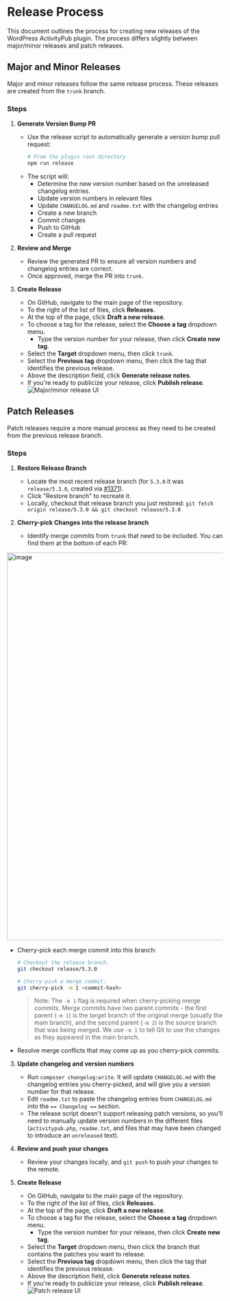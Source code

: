 # Release Process

This document outlines the process for creating new releases of the WordPress ActivityPub plugin. The process differs slightly between major/minor releases and patch releases.

## Major and Minor Releases

Major and minor releases follow the same release process. These releases are created from the `trunk` branch.

### Steps

1. **Generate Version Bump PR**
   - Use the release script to automatically generate a version bump pull request:
     ```bash
     # From the plugin root directory
     npm run release
     ```
   - The script will:
     - Determine the new version number based on the unreleased changelog entries.
     - Update version numbers in relevant files
     - Update `CHANGELOG.md` and `readme.txt` with the changelog entries
     - Create a new branch
     - Commit changes
     - Push to GitHub
     - Create a pull request

2. **Review and Merge**
   - Review the generated PR to ensure all version numbers and changelog entries are correct.
   - Once approved, merge the PR into `trunk`.

3. **Create Release**
   - On GitHub, navigate to the main page of the repository.
   - To the right of the list of files, click **Releases**.
   - At the top of the page, click **Draft a new release**. 
   - To choose a tag for the release, select the **Choose a tag** dropdown menu.
     - Type the version number for your release, then click **Create new tag**.
   - Select the **Target** dropdown menu, then click `trunk`.
   - Select the **Previous tag** dropdown menu, then click the tag that identifies the previous release.
   - Above the description field, click **Generate release notes**.
   - If you're ready to publicize your release, click **Publish release**.
   ![Major/minor release UI](images/release-ui-major.png)

## Patch Releases

Patch releases require a more manual process as they need to be created from the previous release branch.

### Steps

1. **Restore Release Branch**
   - Locate the most recent release branch (for `5.3.0` it was `release/5.3.0`, created via [#1371](https://github.com/Automattic/wordpress-activitypub/pull/1371)).
   - Click "Restore branch" to recreate it.
   - Locally, checkout that release branch you just restored: `git fetch origin release/5.3.0 && git checkout release/5.3.0`

2. **Cherry-pick Changes into the release branch**
   - Identify merge commits from `trunk` that need to be included. You can find them at the bottom of each PR:

<img width="904" alt="image" src="https://github.com/user-attachments/assets/4c49c5bd-928c-44d2-b64b-39454baa8d9d" />

   - Cherry-pick each merge commit into this branch:
     ```bash
     # Checkout the release branch.
     git checkout release/5.3.0

     # Cherry-pick a merge commit.
     git cherry-pick -m 1 <commit-hash>
     ```
     > Note: The `-m 1` flag is required when cherry-picking merge commits. Merge commits have two parent commits - the first parent (`-m 1`) is the target branch of the original merge (usually the main branch), and the second parent (`-m 2`) is the source branch that was being merged. We use `-m 1` to tell Git to use the changes as they appeared in the main branch.

   - Resolve merge conflicts that may come up as you cherry-pick commits.

3. **Update changelog and version numbers**
   - Run `composer changelog:write`. It will update `CHANGELOG.md` with the changelog entries you cherry-picked, and will give you a version number for that release.
   - Edit `readme.txt` to paste the changelog entries from `CHANGELOG.md` into the `== Changelog ==` section.
   - The release script doesn't support releasing patch versions, so you'll need to manually update version numbers in the different files (`activitypub.php`, `readme.txt`, and files that may have been changed to introduce an `unreleased` text).

4. **Review and push your changes**
   - Review your changes locally, and `git push` to push your changes to the remote.

5. **Create Release**
   - On GitHub, navigate to the main page of the repository.
   - To the right of the list of files, click **Releases**.
   - At the top of the page, click **Draft a new release**. 
   - To choose a tag for the release, select the **Choose a tag** dropdown menu.
     - Type the version number for your release, then click **Create new tag**.
   - Select the **Target** dropdown menu, then click the branch that contains the patches you want to release.
   - Select the **Previous tag** dropdown menu, then click the tag that identifies the previous release.
   - Above the description field, click **Generate release notes**.
   - If you're ready to publicize your release, click **Publish release**.
   ![Patch release UI](images/release-ui-patch.png)
